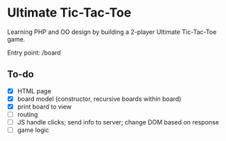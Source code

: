 # Ultimate Tic-Tac-Toe

Learning PHP and OO design by building a 2-player Ultimate Tic-Tac-Toe game.

Entry point: /board


## To-do
- [x] HTML page
- [x] board model (constructor, recursive boards within board)
- [x] print board to view
- [ ] routing
- [ ] JS handle clicks; send info to server; change DOM based on response
- [ ] game logic 
